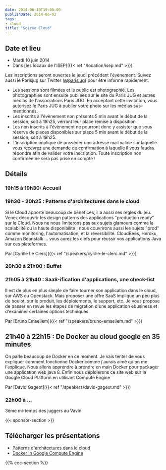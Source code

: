 ```yaml
---
date: 2014-06-10T19:00:00
publishDate: 2014-06-03
tags:
- cloud
title: "Soirée Cloud"
---
```


## Date et lieu

- Mardi 10 juin 2014
- Dans [les locaux de l'ISEP]({{< ref "/location/isep.md" >}})

Les inscriptions seront ouvertes le jeudi précédent l'évènement. Suivez aussi le Parisjug sur Twitter ([@parisjug](https://twitter.com/parisjug)) pour être informé rapidement.
- Les sessions sont filmées et le public est photographié. Les photographies sont ensuite publiées sur le site du Paris JUG et autres médias de l'associations Paris JUG. En acceptant cette invitation, vous autorisez le Paris JUG à publier votre photo sur les médias sus-mentionnés.
- Les inscrits à l'évènement non présents 5 min avant le début de la session, soit à 19h25, verront leur place remise à disposition
- Les non inscrits à l'évènement ne pourront donc y assister que sous réserve de places disponibles sur place 5 min avant le début de la session, soit à 19h25.
- L’inscription implique de posséder une adresse mail valide sur laquelle vous recevrez une demande de confirmation à laquelle il vous faudra répondre afin de valider votre inscription. Toute inscription non confirmée ne sera pas prise en compte !


## Détails

### 19h15 à 19h30: Accueil

### 19h30 - 20h25 : Patterns d'architectures dans le cloud

Si le Cloud apporte beaucoup de bénéfices, il a aussi ses règles du jeu. Venez découvrir les design patterns des applications "production ready" sur le Cloud. Nous ne nous limiterons pas aux sujets glamours comme la scalabilité ou la haute disponibilité ; nous couvrirons aussi les sujets "prod" comme monitoring, l'automatisation, et la réversibilité. CloudBees, Heroku, Amazon Beanstalk ... vous aurez les clefs pour réussir vos applications Java sur ces plateformes.

Par [Cyrille Le Clerc]({{< ref "/speakers/cyrille-le-clerc.md" >}})

### 20h30 à 21h00 : Buffet

### 21h05 à 21h40 : SaaS-ification d'applications, une check-list

Il est de plus en plus simple de faire tourner son application dans le cloud, sur AWS ou Openstack. Mais proposer une offre SaaS implique un peu plus de boulot, sur le produit, les déploiements, le support, etc. Je vous propose de passer en revue les étapes de migration d'une application ebusiness et d'examiner certaines options techniques.

Par [Bruno Emsellem]({{< ref "/speakers/bruno-emsellem.md" >}})

## 21h40 à 22h15 : De Docker au cloud google en 35 minutes

On parle beaucoup de Docker en ce moment. Je vais tenter de vous expliquer comment fonctionne Docker comme j'aurais aimé qu'on me l'explique. Nous allons apprendre à prendre en main Docker pour packager une application web java 8. Enfin nous déploierons ce site web sur la Google Cloud Platform en utilisant Compute Engine

Par [David Gageot]({{< ref "/speakers/david-gageot.md" >}})

### 22h00 à ...

3ème mi-temps des juggers au Vavin

{{< sponsor-section >}}

## Télécharger les présentations

- [Patterns d'architectures dans le cloud](2014-06-paris-jug-patterns-darchitecture-dans-le-cloud.pdf)
- [Docker in Google Compute Engine](GCPDocker.pdf)

{{% coc-section %}}
